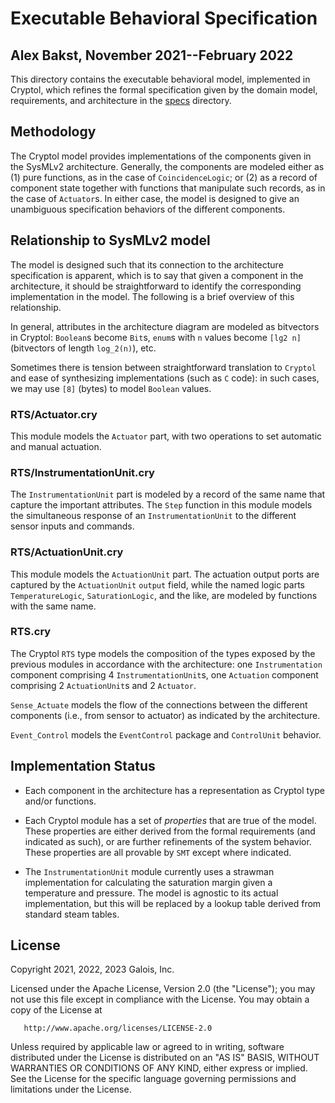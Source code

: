 # Executable Behavioral Specification

## Alex Bakst, November 2021--February 2022

This directory contains the executable behavioral model, implemented in Cryptol,
which refines the formal specification given by the domain model, requirements,
and architecture in the [specs](../specs) directory.

## Methodology

The Cryptol model provides implementations of the components given in the
SysMLv2 architecture. Generally, the components are modeled either as (1) pure
functions, as in the case of `CoincidenceLogic`; or (2) as a record of component
state together with functions that manipulate such records, as in the case of
`Actuator`s. In either case, the model is designed to give an unambiguous
specification behaviors of the different components.

## Relationship to SysMLv2 model

The model is designed such that its connection to the architecture specification
is apparent, which is to say that given a component in the architecture, it
should be straightforward to identify the corresponding implementation in the
model. The following is a brief overview of this relationship.

In general, attributes in the architecture diagram are modeled as bitvectors in
Cryptol: `Boolean`s become `Bit`s, `enum`s with `n` values become `[lg2 n]`
(bitvectors of length `log_2(n)`), etc. 

Sometimes there is tension between straightforward translation to `Cryptol` and
ease of synthesizing implementations (such as `C` code): in such cases, we may
use `[8]` (bytes) to model `Boolean` values.

### RTS/Actuator.cry

This module models the `Actuator` part, with two operations to set automatic and
manual actuation.

### RTS/InstrumentationUnit.cry

The `InstrumentationUnit` part is modeled by a record of the same name that
capture the important attributes. The `Step` function in this module models the
simultaneous response of an `InstrumentationUnit` to the different sensor inputs
and commands.

### RTS/ActuationUnit.cry

This module models the `ActuationUnit` part. The actuation output ports are
captured by the `ActuationUnit` `output` field, while the named logic parts
`TemperatureLogic`, `SaturationLogic`, and the like, are modeled by functions
with the same name.

### RTS.cry

The Cryptol `RTS` type models the composition of the types exposed by the
previous modules in accordance with the architecture: one `Instrumentation`
component comprising 4 `InstrumentationUnit`s, one `Actuation` component
comprising 2 `ActuationUnit`s and 2 `Actuator`.

`Sense_Actuate` models the flow of the connections between the different
components (i.e., from sensor to actuator) as indicated by the architecture.

`Event_Control` models the `EventControl` package and `ControlUnit`
behavior.

## Implementation Status

- Each component in the architecture has a representation as Cryptol
  type and/or functions.

- Each Cryptol module has a set of _properties_ that are true of the
  model. These properties are either derived from the formal
  requirements (and indicated as such), or are further refinements of
  the system behavior. These properties are all provable by `SMT`
  except where indicated.
  
- The `InstrumentationUnit` module currently uses a strawman
  implementation for calculating the saturation margin given a
  temperature and pressure. The model is agnostic to its actual
  implementation, but this will be replaced by a lookup table derived
  from standard steam tables.

## License

   Copyright 2021, 2022, 2023 Galois, Inc.

   Licensed under the Apache License, Version 2.0 (the "License");
   you may not use this file except in compliance with the License.
   You may obtain a copy of the License at

       http://www.apache.org/licenses/LICENSE-2.0

   Unless required by applicable law or agreed to in writing, software
   distributed under the License is distributed on an "AS IS" BASIS,
   WITHOUT WARRANTIES OR CONDITIONS OF ANY KIND, either express or implied.
   See the License for the specific language governing permissions and
   limitations under the License.
